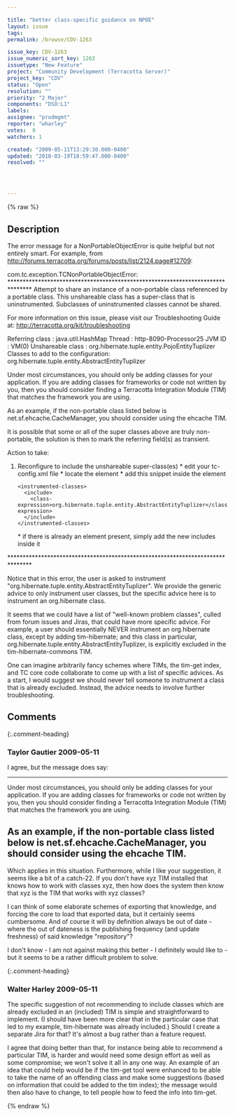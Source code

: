 ```yaml
---

title: "better class-specific guidance on NPOE"
layout: issue
tags: 
permalink: /browse/CDV-1263

issue_key: CDV-1263
issue_numeric_sort_key: 1263
issuetype: "New Feature"
project: "Community Development (Terracotta Server)"
project_key: "CDV"
status: "Open"
resolution: ""
priority: "2 Major"
components: "DSO:L1"
labels: 
assignee: "prodmgmt"
reporter: "wharley"
votes:  0
watchers: 1

created: "2009-05-11T13:29:30.000-0400"
updated: "2010-03-19T18:59:47.000-0400"
resolved: ""




---
```


{% raw %}

## Description

<div markdown="1" class="description">

The error message for a NonPortableObjectError is quite helpful but not entirely smart.  For example, from http://forums.terracotta.org/forums/posts/list/2124.page#12709:

com.tc.exception.TCNonPortableObjectError:
\*\*\*\*\*\*\*\*\*\*\*\*\*\*\*\*\*\*\*\*\*\*\*\*\*\*\*\*\*\*\*\*\*\*\*\*\*\*\*\*\*\*\*\*\*\*\*\*\*\*\*\*\*\*\*\*\*\*\*\*\*\*\*\*\*\*\*\*\*\*\*\*\*\*\*\*\*\*\*
Attempt to share an instance of a non-portable class referenced by a portable class. This
unshareable class has a super-class that is uninstrumented. Subclasses of uninstrumented
classes cannot be shared.

For more information on this issue, please visit our Troubleshooting Guide at:
http://terracotta.org/kit/troubleshooting

Referring class                               : java.util.HashMap
Thread                                        : http-8090-Processor25
JVM ID                                        : VM(0)
Unshareable class                             : org.hibernate.tuple.entity.PojoEntityTuplizer
Classes to add to the <includes> configuration: org.hibernate.tuple.entity.AbstractEntityTuplizer

Under most circumstances, you should only be adding classes for your
application. If you are adding classes for frameworks or code not written by
you, then you should consider finding a Terracotta Integration Module (TIM)
that matches the framework you are using.

As an example, if the non-portable class listed below is
net.sf.ehcache.CacheManager, you should consider using the ehcache TIM.

It is possible that some or all of the super classes above are truly
non-portable, the solution is then to mark the referring field(s) as
transient.


Action to take:

1) Reconfigure to include the unshareable super-class(es)
   \* edit your tc-config.xml file
   \* locate the <dso> element
   \* add this snippet inside the <dso> element

       <instrumented-classes>
         <include>
           <class-expression>org.hibernate.tuple.entity.AbstractEntityTuplizer</class-expression>
         </include>
       </instrumented-classes>

   \* if there is already an <instrumented-classes> element present, simply add
     the new includes inside it

\*\*\*\*\*\*\*\*\*\*\*\*\*\*\*\*\*\*\*\*\*\*\*\*\*\*\*\*\*\*\*\*\*\*\*\*\*\*\*\*\*\*\*\*\*\*\*\*\*\*\*\*\*\*\*\*\*\*\*\*\*\*\*\*\*\*\*\*\*\*\*\*\*\*\*\*\*\*\*


Notice that in this error, the user is asked to instrument "org.hibernate.tuple.entity.AbstractEntityTuplizer".  We provide the generic advice to only instrument user classes, but the specific advice here is to instrument an org.hibernate class.

It seems that we could have a list of "well-known problem classes", culled from forum issues and Jiras, that could have more specific advice.  For example, a user should essentially NEVER instrument an org.hibernate class, except by adding tim-hibernate; and this class in particular, org.hibernate.tuple.entity.AbstractEntityTuplizer, is explicitly excluded in the tim-hibernate-commons TIM.

One can imagine arbitrarily fancy schemes where TIMs, the tim-get index, and TC core code collaborate to come up with a list of specific advices.  As a start, I would suggest we should never tell someone to instrument a class that is already excluded.  Instead, the advice needs to involve further troubleshooting. 

</div>

## Comments


{:.comment-heading}
### **Taylor Gautier** <span class="date">2009-05-11</span>

<div markdown="1" class="comment">

I agree, but the message does say:

--------------------------------------------------------
Under most circumstances, you should only be adding classes for your 
application. If you are adding classes for frameworks or code not written by 
you, then you should consider finding a Terracotta Integration Module (TIM) 
that matches the framework you are using. 

As an example, if the non-portable class listed below is 
net.sf.ehcache.CacheManager, you should consider using the ehcache TIM. 
--------------------------------------------------------

Which applies in this situation.  Furthermore, while I like your suggestion, it seems like a bit of a catch-22.  If you don't have xyz TIM installed that knows how to work with classes xyz, then how does the system then know that xyz is the TIM that works with xyz classes?

I can think of some elaborate schemes of exporting that knowledge, and forcing the core to load that exported data, but it certainly seems cumbersome.   And of course it will by definition always be out of date - where the out of dateness is the publishing frequency (and update freshness) of said knowledge "repository"?

I don't  know - I am not against making this better - I definitely would like to - but it seems to be a rather difficult problem to solve.

</div>


{:.comment-heading}
### **Walter Harley** <span class="date">2009-05-11</span>

<div markdown="1" class="comment">

The specific suggestion of not recommending to include classes which are already excluded in an (included) TIM is simple and straightforward to implement.  (I should have been more clear that in the particular case that led to my example, tim-hibernate was already included.)  Should I create a separate Jira for that?  It's almost a bug rather than a feature request.

I agree that doing better than that, for instance being able to recommend a particular TIM, is harder and would need some design effort as well as some compromise; we won't solve it all in any one way.  An example of an idea that could help would be if the tim-get tool were enhanced to be able to take the name of an offending class and make some suggestions (based on information that could be added to the tim index); the message would then also have to change, to tell people how to feed the info into tim-get.



</div>



{% endraw %}
